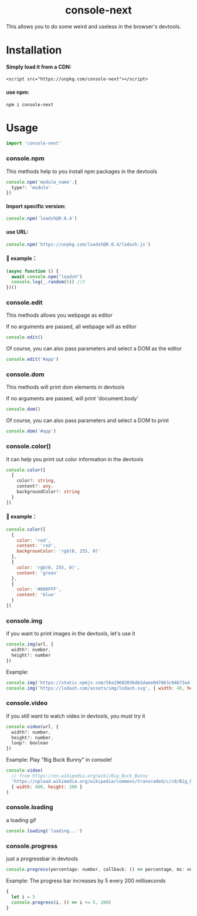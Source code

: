 <h1 align=center>console-next</h1>


This allows you to do some weird and useless in the browser's devtools.

# Installation
#### Simply load it from a CDN:
```html5
<script src="https://unpkg.com/console-next"></script>
```

#### use npm:
```
npm i console-next
```

# Usage

```javascript
import 'console-next'
```

### console.npm

This methods help to you install npm packages in the devtools
```javascript
console.npm('module_name',{
  type?: 'module'
})
```


#### Import specific version:
```javascript
console.npm('loadsh@0.0.4')
```
#### use URL:
```javascript
console.npm('https://unpkg.com/loadsh@0.0.4/lodash.js')
```
#### 🌰 example：
```javascript
(async function () {
  await console.npm("loadsh")
  console.log(_.random(5)) //2
})()
```

### console.edit

This methods allows you webpage as editor

If no arguments are passed, all webpage will as editor
```javascript
console.edit()
```

Of course, you can also pass parameters and select a DOM as the editor
```javascript
console.edit('#app')
```

### console.dom

This methods will print dom elements in devtools

If no arguments are passed, will print 'document.body'
```javascript
console.dom()
```

Of course, you can also pass parameters and select a DOM to print
```javascript
console.dom('#app')
```

### console.color()

It can help you print out color information in the devtools

```typescript
console.color([
  {
    color?: string,
    content?: any,
    backgroundColor?: string
  }
])
```

#### 🌰 example：
```javascript
console.color([
  {
    color: 'red',
    content: 'red',
    backgrounColor: 'rgb(0, 255, 0)'
  },
  {
    color: 'rgb(0, 255, 0)',
    content: 'green'
  },
  {
    color: '#000FFF',
    content: 'blue'
  }
])
```

### console.img
if you want to print images in the devtools, let's use it
```javascript
console.img(url, {
  width?: number,
  height?: number
})
```

Example:
```js
console.img('https://static.npmjs.com/58a19602036db1daee0d7863c94673a4.png', { width: 40, height: 40 })
console.img('https://lodash.com/assets/img/lodash.svg', { width: 40, height: 40 })
```

### console.video
If you still want to watch video in devtools, you must try it

```javascript
console.video(url, {
  width?: number,
  height?: number,
  loop?: boolean
})
```

Example: Play "Big Buck Bunny" in console!

```js
console.video(
  // from https://en.wikipedia.org/wiki/Big_Buck_Bunny
  'https://upload.wikimedia.org/wikipedia/commons/transcoded/c/c0/Big_Buck_Bunny_4K.webm/Big_Buck_Bunny_4K.webm.480p.vp9.webm',
  { width: 400, height: 200 }
)
```

### console.loading

a loading gif
```javascript
console.loading('loading...')
```

### console.progress

just a progressbar in devtools

```javascript
console.progress(percentage: number, callback: () => percentage, ms: number)
```

Example: The progress bar increases by 5 every 200 milliseconds

```javascript
{
  let i = 5
  console.progress(i, () => i += 5, 200)
}
```


